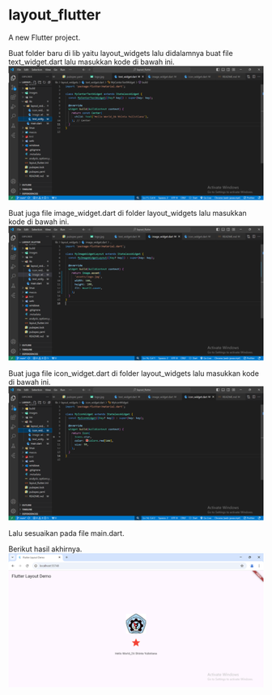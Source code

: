 # layout_flutter

A new Flutter project.

Buat folder baru di lib yaitu layout_widgets lalu didalamnya buat file text_widget.dart lalu masukkan kode di bawah ini.
![Screenshot hello_world](images/text_widget.png)

Buat juga file image_widget.dart di folder layout_widgets lalu masukkan kode di bawah ini.
![Screenshot hello_world](images/image_widget.png)

Buat juga file icon_widget.dart di folder layout_widgets lalu masukkan kode di bawah ini.
![Screenshot hello_world](images/icon_widget.png)

Lalu sesuaikan pada file main.dart.

Berikut hasil akhirnya.
![Screenshot hello_world](images/hasil.png)
